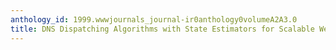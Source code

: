 ```yaml
---
anthology_id: 1999.wwwjournals_journal-ir0anthology0volumeA2A3.0
title: DNS Dispatching Algorithms with State Estimators for Scalable Web-Server Clusters
---
```

